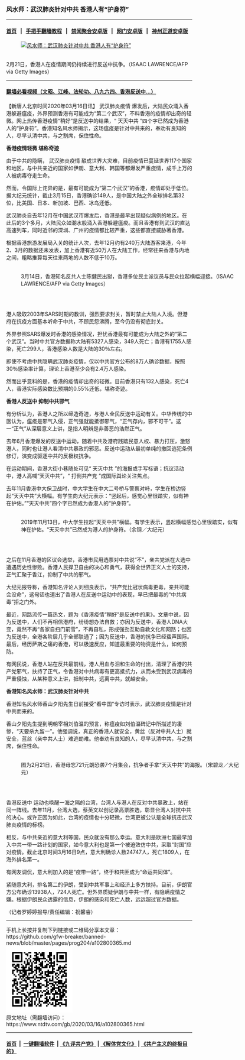 ### 风水师：武汉肺炎针对中共 香港人有“护身符”
------------------------

#### [首页](https://github.com/gfw-breaker/banned-news/blob/master/README.md) &nbsp;&nbsp;|&nbsp;&nbsp; [手把手翻墙教程](https://github.com/gfw-breaker/guides/wiki) &nbsp;&nbsp;|&nbsp;&nbsp; [禁闻聚合安卓版](https://github.com/gfw-breaker/bn-android) &nbsp;&nbsp;|&nbsp;&nbsp; [网门安卓版](https://github.com/oGate2/oGate) &nbsp;&nbsp;|&nbsp;&nbsp; [神州正道安卓版](https://github.com/SzzdOgate/update) 



<div><div class="featured_image">
 <a href="https://i.ntdtv.com/assets/uploads/2020/03/GettyImages-1202165515.jpg" target="_blank">
  <figure>
   <img alt="风水师：武汉肺炎针对中共 香港人有“护身符”" src="https://i.ntdtv.com/assets/uploads/2020/03/GettyImages-1202165515-800x450.jpg"/>
  </figure><br/>
 </a>
 <span class="caption">
  2月21日，香港人在疫情期间仍持续进行反送中抗争。（ISAAC LAWRENCE/AFP via Getty Images）
 </span>
</div>
</div><hr/>

#### [翻墙必看视频（文昭、江峰、法轮功、八九六四、香港反送中...）](https://github.com/gfw-breaker/banned-news/blob/master/pages/link3.md)

<div><div class="post_content" itemprop="articleBody">
 <p>
  【新唐人北京时间2020年03月16日讯】
  <ok href="https://www.ntdtv.com/gb/442749.htm">
   武汉肺炎疫情
  </ok>
  爆发后，大陆民众涌入香港躲避瘟疫，外界预测香港有可能成为“第二个武汉”，不料香港的疫情却出奇的轻微。网上热传香港疫情“稍好”是反送中的结果，“
  <ok href="https://www.ntdtv.com/gb/天灭中共.htm">
   天灭中共
  </ok>
  ”四个字已然成为香港人的“护身符”。香港知名风水师揭示，这场瘟疫是针对中共来的，奉劝有良知的人，尽早认清中共，与之割席，保住性命。
 </p>
 <p>
  <strong>
   <ok href="https://www.ntdtv.com/gb/香港疫情轻微.htm">
    香港疫情轻微
   </ok>
   堪称奇迹
  </strong>
 </p>
 <p>
  由于中共的隐瞒，
  <ok href="https://www.ntdtv.com/gb/442749.htm">
   武汉肺炎疫情
  </ok>
  酿成世界大灾难，目前疫情已蔓延世界117个国家和地区，与中共亲近的国家如伊朗、意大利、韩国等都爆发严重疫情，成千上万的人被病毒夺走生命。
 </p>
 <p>
  然而，令国际上诧异的是，最有可能成为“第二个武汉”的香港，疫情却处于低位。据大纪元统计，截止3月15日，香港确诊149人，是中国大陆之外全球排名第32位，比美国、日本、新加坡、巴西、冰岛还低。
 </p>
 <p>
  武汉肺炎自去年12月在中国武汉市爆发后，香港是最早出现疑似病例的地区。在此后的3个多月，大陆民众如潮水般涌入香港躲避瘟疫。而且香港有到武汉的直达高速列车，同时近邻的深圳、广州的疫情都比较严重，这些都直接威胁著香港。
 </p>
 <p>
  根据香港旅游发展局入关的统计人次，去年12月约有240万大陆游客来港，今年2、3月的数据还未发表，加上香港有近50万人在大陆工作，经常往来香港与内地之间，粗略推算每天往来两地的人数不低于10万。
 </p>
 <figure class="wp-caption alignnone" id="attachment_102800371" style="width: 600px">
  <img alt="" class="size-medium wp-image-102800371" src="https://i.ntdtv.com/assets/uploads/2020/03/GettyImages-1207078040-600x401.jpg">
   <br/><figcaption class="wp-caption-text">
    3月14日，香港知名反共人士陈健民出狱，香港多位民主派议员与民众拉起横幅迎接。（ISAAC LAWRENCE/AFP via Getty Images）
   </figcaption><br/>
  </img>
 </figure><br/>
 <p>
  港人吸取2003年SARS时期的教训，强烈要求封关，暂时禁止大陆人入境。但港府在抗疫方面基本听命于中共，不顾民怨沸腾，至今仍没有彻底封关。
 </p>
 <p>
  外界参照SARS爆发时香港的感染情况，担忧香港最有可能成为大陆之外的“第二个武汉”。当时中共官方数据称大陆有5327人感染，349人死亡；香港有1755人感染，死亡299人，香港感染人数是大陆的30％左右。
 </p>
 <p>
  即使不考虑中共隐瞒武汉肺炎疫情，仅以中共官方公布的8万人确诊数据，按照30％感染率计算，理论上香港至少会有2.4万人感染。
 </p>
 <p>
  然而出乎意料的是，香港的疫情却出奇的轻微。目前香港只有132人感染，死亡4人，香港实际感染数比预期的0.55%还低，堪称奇迹。
 </p>
 <p>
  <strong>
   香港人反送中 抑制中共邪气
  </strong>
 </p>
 <p>
  有分析认为，香港人之所以缔造奇迹，与港人全民反送中运动有关。中华传统的中医认为，瘟疫是邪气入侵，正气强就能抵御邪气，“正气存内，邪不可干”。这一“正气”从深层意义上讲，是指人明辨是非善恶的浩然正气。
 </p>
 <p>
  去年6月香港爆发的反送中运动，随着中共及港府践踏民意人权、暴力打压，激怒港人，同时也让港人看清中共暴政的邪恶。反送中运动从最初单纯的撤回逃犯条例修订，演变成驱逐中共的反极权抗争。
 </p>
 <p>
  在运动期间，香港大街小巷随处可见“
  <ok href="https://www.ntdtv.com/gb/天灭中共.htm">
   天灭中共
  </ok>
  ”的海报或手写标语；抗议活动中，港人高喊“天灭中共”，“
  <ok href="https://www.ntdtv.com/gb/打倒共产党.htm">
   打倒共产党
  </ok>
  ”成国际舆论关注焦点。
  <div class="video_fit_container">
  </div>
 </p>
 <p>
  去年11月香港中大保卫战时，中大学生在中大二号桥与警察对峙，学生在桥边竖起“天灭中共”大横幅。有学生向大纪元表示：“竖起后，感觉心里很踏实，似有神在护佑。”“天灭中共”四个字已然成为香港人的“护身符”。
 </p>
 <figure class="wp-caption alignnone" id="attachment_102800367" style="width: 600px">
  <img alt="" class="size-medium wp-image-102800367" src="https://i.ntdtv.com/assets/uploads/2020/03/B08I0772-600x400-600x400.jpg">
   <br/><figcaption class="wp-caption-text">
    2019年11月13日，中大学生拉起“天灭中共”横幅。有学生表示，竖起横幅感觉心里很踏实，似有神在护佑。“天灭中共”已然成为港人的护身符。（余钢／大纪元）
   </figcaption><br/>
  </img>
 </figure><br/>
 <p>
  之后在11月香港的区议会选举，香港市民用选票对中共说“不”，亲共党派在大选中遭遇历史性惨败。香港人民捍卫自由的决心和勇气，获得全世界正义人士的支持，正气汇聚于香江，抑制了中共的邪气。
 </p>
 <p>
  大纪元报导称，香港知名评论人刘细良表示，“共产党比冠状病毒更毒，亲共可能会没命”，这句话也道出了香港人在反送中运动中的表现，早已把最毒的“中共病毒”拒之门外。
 </p>
 <p>
  最近，网路流传一篇热文，题为《香港疫情“稍好”是反送中的果》。文章中说，因为反送中，人们不再相信港府，纷纷想办法自救；亦因为反送中，香港人DNA大变，竟然不再“各家自扫门前雪”，不再自私，形成强劲互助自救文化和网路；也因为反送中，全港各阶层几乎全部联通了；因为反送中，香港的抗争已经蜚声国际。最后，经历萨斯之痛的香港，可以极速反应，知道最重要的物资是什么，如何预防。
 </p>
 <p>
  有网民说，香港人站在反共最前线，港人用血与泪和生命的付出，清理了香港的共产党邪气，扶持了正气，令香港对中共病毒有更高抵抗力，从而未受到武汉病毒的严重侵蚀，从某种意义上讲，抵制中共，远离中共，就越安全。
 </p>
 <p>
  <strong>
   香港知名风水师：武汉肺炎针对中共
  </strong>
 </p>
 <p>
  香港知名风水师香山夕阳先生日前接受“看中国”专访时表示，武汉肺炎疫情是针对中共而来的。
 </p>
 <p>
  香山夕阳先生提到明朝宰相刘伯温的预言，称瘟疫如刘伯温碑记中所描述的凄惨，“天要杀九留一”。他强调说，真正的香港人就安全，黄丝（反对中共人士）就安全，蓝丝（亲中共人士）难逃劫难。他奉劝有良知的人，尽早认清中共，与之割席，保住性命。
 </p>
 <figure class="wp-caption alignnone" id="attachment_102800368" style="width: 600px">
  <img alt="" class="size-medium wp-image-102800368" src="https://i.ntdtv.com/assets/uploads/2020/03/photo_2020-02-21_07-30-27-600x400-600x400.jpg"/>
  <br/><figcaption class="wp-caption-text">
   图为2月21日，香港毋忘721元朗恐袭7个月集会，抗争者手拿“天灭中共”的海报。（宋碧龙／大纪元）
  </figcaption><br/>
 </figure><br/>
 <p>
  <ok href="https://www.ntdtv.com/gb/prog422848.htm">
   香港反送中
  </ok>
  运动也唤醒一海之隔的台湾，台湾人与港人在反对中共暴政上，站在同一阵线。去年11月，台湾大选，蔡英文以创记录高票胜选，彰显台湾人对抗中共的决心。或许正因为如此，台湾的疫情也十分轻微，台湾更被公认是全球抗击武汉肺炎疫情的标榜。
 </p>
 <p>
  相反，与中共亲近的意大利等国，民众就没有那么幸运。意大利是欧洲七国最早加入中共一带一路计划的国家，如今意大利也是第一个被迫效仿中共，采取“封国”应对疫情。截止北京时间3月16日9点，意大利确诊人数24747人，死亡1809人，在海外排名第一。
 </p>
 <p>
  有网友调侃，意大利加入的是“疫带一路”，终于和共匪成为“命运共同体”。
 </p>
 <p>
  紧随意大利，排名第二的伊朗，受到中共军事上和经济上多方扶持。目前，伊朗官方公布确诊13938人，724人死亡。但外界质疑伊朗与中共一样，有隐瞒疫情之嫌。根据伊朗民众透露的信息，伊朗的感染和死亡人数，远远超过官方数据。
 </p>
 <p>
  （记者罗婷婷报导/责任编辑：祝馨睿）
 </p>
 <div class="single_ad">
 </div>
</div>
</div>
<hr/>
手机上长按并复制下列链接或二维码分享本文章：<br/>
https://github.com/gfw-breaker/banned-news/blob/master/pages/prog204/a102800365.md <br/>
<a href='https://github.com/gfw-breaker/banned-news/blob/master/pages/prog204/a102800365.md'><img src='https://github.com/gfw-breaker/banned-news/blob/master/pages/prog204/a102800365.md.png'/></a> <br/>
原文地址（需翻墙访问）：https://www.ntdtv.com/gb/2020/03/16/a102800365.html


------------------------
#### [首页](https://github.com/gfw-breaker/banned-news/blob/master/README.md) &nbsp;|&nbsp; [一键翻墙软件](https://github.com/gfw-breaker/nogfw/blob/master/README.md) &nbsp;| [《九评共产党》](https://github.com/gfw-breaker/9ping.md/blob/master/README.md#九评之一评共产党是什么) | [《解体党文化》](https://github.com/gfw-breaker/jtdwh.md/blob/master/README.md) | [《共产主义的终极目的》](https://github.com/gfw-breaker/gczydzjmd.md/blob/master/README.md)


<img src='http://gfw-breaker.win/banned-news/pages/prog204/a102800365.md' width='0px' height='0px'/>